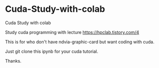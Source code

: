 # Cuda-Study-with-colab
Cuda Study with colab 

Study cuda programming with lecture https://hpclab.tistory.com/4 

This is for who don't have ndvia-graphic-card but want coding with cuda.

Just git clone this ipynb for your cuda tutorial. 

Thanks.
